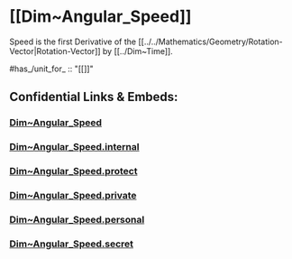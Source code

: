 ﻿---
aliases:
  - angular frequency
  - angular velocity
  - angular rate
  - angular speed
---

# [[Dim~Angular_Speed]] 

Speed is the first Derivative of the [[../../Mathematics/Geometry/Rotation-Vector|Rotation-Vector]] by [[../Dim~Time]]. 

#has_/unit_for_ :: "[[]]"


## Confidential Links & Embeds: 

### [Dim~Angular_Speed](/_public/Dimension/Angular_Dimension/Dim~Angular_Speed.md) 

### [Dim~Angular_Speed.internal](/_internal/Dimension/Angular_Dimension/Dim~Angular_Speed.internal.md) 

### [Dim~Angular_Speed.protect](/_protect/Dimension/Angular_Dimension/Dim~Angular_Speed.protect.md) 

### [Dim~Angular_Speed.private](/_private/Dimension/Angular_Dimension/Dim~Angular_Speed.private.md) 

### [Dim~Angular_Speed.personal](/_personal/Dimension/Angular_Dimension/Dim~Angular_Speed.personal.md) 

### [Dim~Angular_Speed.secret](/_secret/Dimension/Angular_Dimension/Dim~Angular_Speed.secret.md) 
